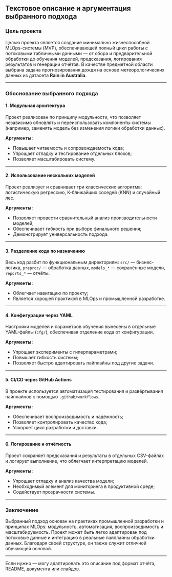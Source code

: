 ## Текстовое описание и аргументация выбранного подхода

### Цель проекта

Целью проекта является создание минимально жизнеспособной MLOps-системы (MVP), обеспечивающей полный цикл работы с потоковыми табличными данными — от сбора и предварительной обработки до обучения моделей, предсказания, логирования результатов и генерации отчётов. В качестве предметной области выбрана задача прогнозирования дождя на основе метеорологических данных из датасета **Rain in Australia**.

---

### Обоснование выбранного подхода

#### 1. **Модульная архитектура**

Проект реализован по принципу модульности, что позволяет независимо обновлять и переиспользовать компоненты системы (например, заменять модель без изменения логики обработки данных).

**Аргументы:**

* Повышает читаемость и сопровождаемость кода;
* Упрощает отладку и тестирование отдельных блоков;
* Позволяет масштабировать систему.

---

#### 2. **Использование нескольких моделей**

Проект реализует и сравнивает три классических алгоритма: логистическую регрессию, K-ближайших соседей (KNN) и случайный лес.

**Аргументы:**

* Позволяет провести сравнительный анализ производительности моделей;
* Обеспечивает гибкость при выборе финального решения;
* Демонстрирует универсальность подхода.

---

#### 3. **Разделение кода по назначению**

Весь код разбит по функциональным директориям: `src/` — бизнес-логика, `preproc/` — обработка данных, `models_*` — сохранённые модели, `reports_*` — отчёты.

**Аргументы:**

* Облегчает навигацию по проекту;
* Является хорошей практикой в MLOps и промышленной разработке.

---

#### 4. **Конфигурации через YAML**

Настройки моделей и параметров обучения вынесены в отдельные YAML-файлы (`cfg/`), обеспечивая отделение кода от конфигурации.

**Аргументы:**

* Упрощает эксперименты с гиперпараметрами;
* Повышает гибкость системы;
* Позволяет быстро адаптировать пайплайны под другие задачи.

---

#### 5. **CI/CD через GitHub Actions**

В проекте используется автоматизация тестирования и развёртывания пайплайнов с помощью `.github/workflows`.

**Аргументы:**

* Обеспечивает воспроизводимость и надёжность;
* Позволяет контролировать качество кода;
* Ускоряет цикл разработки и доставки.

---

#### 6. **Логирование и отчётность**

Проект сохраняет предсказания и результаты в отдельных CSV-файлах и логирует выполнение, что облегчает интерпретацию моделей.

**Аргументы:**

* Упрощает отладку и анализ качества модели;
* Необходимый элемент для мониторинга в продуктивной среде;
* Содействует прозрачности системы.

---

###  Заключение

Выбранный подход основан на практиках промышленной разработки и принципах MLOps: модульность, автоматизация, воспроизводимость и масштабируемость. Проект может быть легко адаптирован под потоковые данные и интеграцию в реальные пайплайны обработки данных. Благодаря своей структуре, он также служит отличной обучающей основой.

---

Если нужно — могу адаптировать это описание под формат отчёта, README, документа или слайдов.


